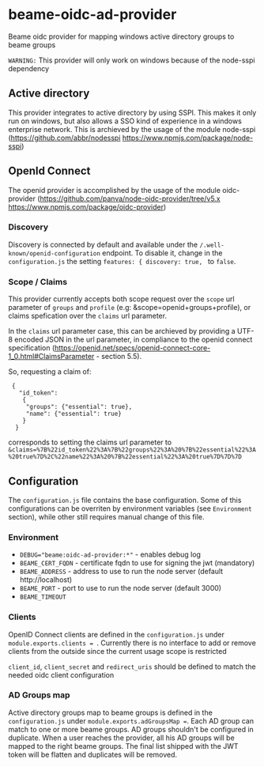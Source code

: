 # beame-oidc-ad-provider
Beame oidc provider for mapping windows active directory groups to beame groups

`WARNING:` This provider will only work on windows because of the node-sspi dependency

## Active directory
This provider integrates to active directory by using SSPI. This makes it only run on windows, but also allows a SSO kind of experience in a windows enterprise network. This is archieved by the usage of the module node-sspi (https://github.com/abbr/nodesspi https://www.npmjs.com/package/node-sspi) 

## OpenId Connect
The openid provider is accomplished by the usage of the module oidc-provider (https://github.com/panva/node-oidc-provider/tree/v5.x https://www.npmjs.com/package/oidc-provider)

### Discovery
Discovery is connected by default and available under the `/.well-known/openid-configuration` endpoint.
To disable it, change in the `configuration.js` the setting `features: { discovery: true, ` to `false`.

### Scope / Claims
This provider currently accepts both scope request over the `scope` url parameter of `groups` and `profile` (e.g: &scope=openid+groups+profile), or claims spefication over the `claims` url parameter.

In the `claims` url parameter case, this can be archieved by providing a UTF-8 encoded JSON in the url parameter, in compliance to the openid connect specification (https://openid.net/specs/openid-connect-core-1_0.html#ClaimsParameter - section 5.5).

So, requesting a claim of:
```
 {
   "id_token":
    {
     "groups": {"essential": true},
     "name": {"essential": true}
    }
  }
```
corresponds to setting the claims url parameter to `&claims=%7B%22id_token%22%3A%7B%22groups%22%3A%20%7B%22essential%22%3A%20true%7D%2C%22name%22%3A%20%7B%22essential%22%3A%20true%7D%7D%7D`

## Configuration
The `configuration.js` file contains the base configuration.
Some of this configurations can be overriten by environment variables (see `Environment` section), while other still  requires manual change of this file.

### Environment
* `DEBUG="beame:oidc-ad-provider:*"` - enables debug log
* `BEAME_CERT_FQDN` - certificate fqdn to use for signing the jwt (mandatory)
* `BEAME_ADDRESS` - address to use to run the node server (default http://localhost)
* `BEAME_PORT` - port to use to run the node server (default 3000)
* `BEAME_TIMEOUT` 

### Clients
OpenID Connect clients are defined in the `configuration.js` under `module.exports.clients = `. Currently there is no interface to add or remove clients from the outside since the current usage scope is restricted

`client_id`, `client_secret` and `redirect_uris` should be defined to match the needed oidc client configuration 

### AD Groups map
Active directory groups map to beame groups is defined in the `configuration.js` under `module.exports.adGroupsMap =`. Each AD group can match to one or more beame groups. AD groups shouldn't be configured in duplicate.
When a user reaches the provider, all his AD groups will be mapped to the right beame groups. The final list shipped with the JWT token will be flatten and duplicates will be removed.

